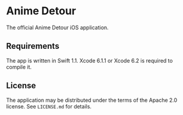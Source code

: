 # Anime Detour

The official Anime Detour iOS application.

## Requirements

The app is written in Swift 1.1. Xcode 6.1.1 or Xcode 6.2 is required to compile it.

## License

The application may be distributed under the terms of the Apache 2.0 license. See `LICENSE.md` for details.
